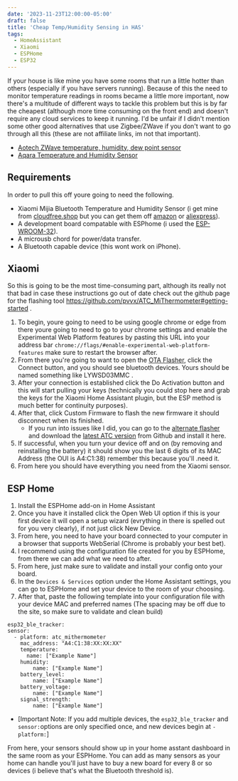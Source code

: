 ```yaml
---
date: '2023-11-23T12:00:00-05:00'
draft: false
title: 'Cheap Temp/Humidity Sensing in HAS'
tags:
  - HomeAssistant
  - Xiaomi
  - ESPHome
  - ESP32
---
```

If your house is like mine you have some rooms that run a little hotter than others (especially if you have servers running). Because of this the need to monitor temperature readings in rooms became a little more important, now there's a multitude of different ways to tackle this problem but this is by far the cheapest (although more time consuming on the front end) and doesn't require any cloud services to keep it running. I'd be unfair if I didn't mention some other good alternatives that use Zigbee/ZWave if you don't want to go through all this (these are not affiliate links, im not that important). 
- [Aotech ZWave temperature, humidity, dew point sensor](https://www.amazon.com/ZWave-temperature-humidity-point-sensor/dp/B0987MNJZ1/ref=sr_1_10_mod_primary_new?crid=AVZC1YK57TY6&keywords=aeotec+sensor&qid=1661607657&sbo=RZvfv%2F%2FHxDF%2BO5021pAnSA%3D%3D&sprefix=aotech+senso%2Caps%2C117&sr=8-10)
- [Aqara Temperature and Humidity Sensor](https://www.amazon.com/Aqara-WSDCGQ11LM-Temperature-Humidity-Sensor/dp/B07D37FKGY/ref=sr_1_4?crid=2GXB43O9BWG3J&keywords=aotech+temperature&qid=1661607636&sprefix=aotech+tempuratuer%2Caps%2C110&sr=8-4)

## Requirements
In order to pull this off youre going to need the following. 

- Xiaomi Mijia Bluetooth Temperature and Humidity Sensor (i get mine from [cloudfree.shop](https://cloudfree.shop/product/xiaomi-mijia-bluetooth-temperature-and-humidity-sensor/) but you can get them off [amazon](https://www.amazon.com/saikang-Bluetooth-Thermometer-Wireless-Hygrometer/dp/B083Y1D8WB/ref=sr_1_6?keywords=Xiaomi+Mijia+Bluetooth+Temperature+and+Humidity+Sensor&qid=1661608010&sr=8-6) or [aliexpress](https://www.aliexpress.com/item/3256801527318530.html?spm=a2g0o.productlist.0.0.1b672cfdInDh9Z&algo_pvid=e2967338-fa15-402a-a457-34fcf9438464&algo_exp_id=e2967338-fa15-402a-a457-34fcf9438464-0&pdp_ext_f=%7B%22sku_id%22%3A%2212000017260496317%22%7D&pdp_npi=2%40dis%21USD%217.98%214.79%21%21%21%21%21%402103143616616080951855349e0d1d%2112000017260496317%21sea&curPageLogUid=DJN2vstg5ACj)).
- A development board compatable with ESPhome (i used the [ESP-WROOM-32](https://www.amazon.com/dp/B08D5ZD528?psc=1&ref=ppx_yo2ov_dt_b_product_details)).
- A microusb chord for power/data transfer.
- A Bluetooth capable device (this wont work on iPhone).   

## Xiaomi
So this is going to be the most time-consuming part, although its really not that bad in case these instructions go out of date check out the github page for the flashing tool https://github.com/pvvx/ATC_MiThermometer#getting-started . 

1. To begin, youre going to need to be using google chrome or edge from there youre going to need to  go to your chrome settings and enable the Experimental Web Platform features by pasting this URL into your address bar `chrome://flags/#enable-experimental-web-platform-features` make sure to restart the browser after. 
2. From there you're going to want to open the [OTA Flasher](https://pvvx.github.io/ATC_MiThermometer/TelinkMiFlasher.html), click the Connect button, and you should see bluetooth devices. Yours should be named something like  LYWSD03MMC . 
3. After your connection is established click the Do Activation button and this will start pulling your keys (technically you could stop here and grab the keys for the Xiaomi Home Assistant plugin, but the ESP method is much better for continuity purposes).
4. After that, click Custom Firmware to flash the new firmware it should disconnect when its finished.
    - If you run into issues like I did, you can go to the [alternate flasher](https://pvvx.github.io/ATC_MiThermometer/TelinkOTA.html) and download the [latest ATC version](https://github.com/atc1441/ATC_MiThermometer/releases) from Github and install it here. 
5. If successful, when you turn your device off and on (by removing and reinstalling the battery) it should show you the last 6 digits of its MAC Address (the OUI is A4:C1:38) remember this because you'll .need it. 
6. From here you should have everything you need from the Xiaomi sensor.

## ESP Home
1. Install the ESPHome add-on in Home Assistant
2. Once you have it installed click the Open Web UI option if this is your first device it will open a setup wizard (evrything in there is spelled out for you very clearly), if not just click New Device. 
3. From here, you need to have your board connected to your computer in a browser that supports WebSerial (Chrome is probably your best bet).
4. I recommend using the configuration file created for you by ESPHome, from there we can add what we need to after.
5. From here, just make sure to validate and install your config onto your board. 
6. In the `Devices & Services` option under the Home Assistant settings, you can go to ESPHome and set your device to the room of your choosing. 
7. After that, paste the following template into your configuration file with your device MAC and preferred names (The spacing may be off due to the site, so make sure to validate and clean build)
```
esp32_ble_tracker:
sensor:
  - platform: atc_mithermometer
    mac_address: "A4:C1:38:XX:XX:XX"
    temperature:
      name: ["Example Name"]
    humidity:
        name: ["Example Name"]
    battery_level:
        name: ["Example Name"]
    battery_voltage:
        name: ["Example Name"]
    signal_strength:
        name: ["Example Name"]
```
 - [Important Note: If you add multiple devices, the `esp32_ble_tracker` and `sensor:`options are only specified once, and new devices begin at `- platform:`] 

From here, your sensors should show up in your home asstant dashboard in the same room as your ESPHome. You can add as many sensors as your home can handle you'll just have to buy a new board for every 8 or so devices (i believe that's what the Bluetooth threshold is). 